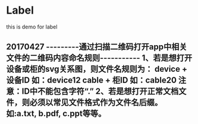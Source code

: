 # Label
this is demo for label

  20170427
 ---------通过扫描二维码打开app中相关文件的二维码内容命名规则-----------
1、若是想打开设备或柜的svg关系图，则文件名规则为：
device + 设备ID 如：device12
cable + 柜ID 如：cable20
注意：ID中不能包含字符“.”
2、若是想打开正常文档文件，则必须以常见文件格式作为文件名后缀。
如:a.txt, b.pdf, c.ppt等等。
-------------------------------------------------------------------
